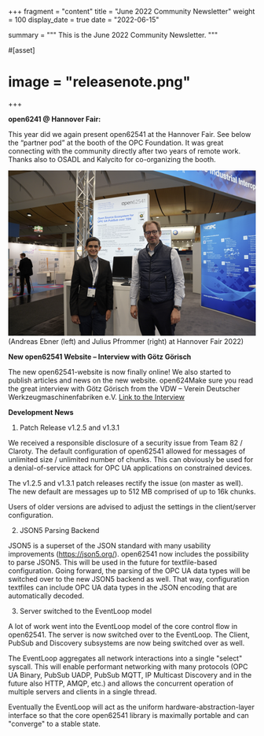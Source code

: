 +++
fragment = "content"
title = "June 2022 Community Newsletter"
weight = 100
display_date = true
date = "2022-06-15"

summary = """
This is the June 2022 Community Newsletter.
"""


#[asset]
#  image = "releasenote.png"
+++

**open6241 @ Hannover Fair:**

This year did we again present open62541 at the Hannover Fair. 
See below the “partner pod” at the booth of the OPC Foundation. 
It was great connecting with the community directly after two years of remote work.
Thanks also to OSADL and Kalycito for co-organizing the booth.

![open62541 at HMI](hmi_opc_foundation_booth.png)
(Andreas Ebner (left) and Julius Pfrommer (right) at Hannover Fair 2022)

**New open62541 Website – Interview with Götz Görisch**

The new open62541-website is now finally online!
We also started to publish articles and news on the new website. 
open624Make sure you read the great interview with Götz Görisch from the VDW – Verein Deutscher Werkzeugmaschinenfabriken e.V.
[Link to the Interview](https://www.open62541.org/articles/22_05_29_vdw_interview/)

**Development News**

1. Patch Release v1.2.5 and v1.3.1

We received a responsible disclosure of a security issue from Team 82 / Claroty.
The default configuration of open62541 allowed for messages of unlimited size / unlimited number of chunks.
This can obviously be used for a denial-of-service attack for OPC UA applications on constrained devices.

The v1.2.5 and v1.3.1 patch releases rectify the issue (on master as well).
The new default are messages up to 512 MB comprised of up to 16k chunks.

Users of older versions are advised to adjust the settings in the client/server configuration.

2. JSON5 Parsing Backend

JSON5 is a superset of the JSON standard with many usability improvements (https://json5.org/).
open62541 now includes the possibility to parse JSON5. This will be used in the future for textfile-based configuration.
Going forward, the parsing of the OPC UA data types will be switched over to the new JSON5 backend as well.
That way, configuration textfiles can include OPC UA data types in the JSON encoding that are automatically decoded.

3. Server switched to the EventLoop model

A lot of work went into the EventLoop model of the core control flow in open62541.
The server is now switched over to the EventLoop. The Client, PubSub and Discovery subsystems are now being switched over as well.

The EventLoop aggregates all network interactions into a single "select" syscall.
This will enable performant networking with many protocols (OPC UA Binary, PubSub UADP, PubSub MQTT, IP Multicast Discovery and in the future also HTTP, AMQP, etc.) and allows the concurrent operation of multiple servers and clients in a single thread.

Eventually the EventLoop will act as the uniform hardware-abstraction-layer interface so that the core open62541 library is maximally portable and can "converge" to a stable state.